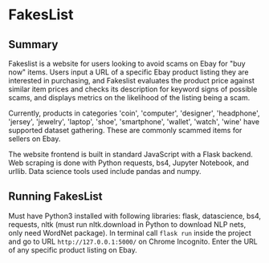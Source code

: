 # FakesList

## Summary
Fakeslist is a website for users looking to avoid scams on Ebay for "buy now" items. Users input a URL of a specific Ebay product listing they are interested in purchasing, and Fakeslist evaluates the product price against similar item prices and checks its description for keyword signs of possible scams, and displays metrics on the likelihood of the listing being a scam. 

Currently, products in categories 'coin', 'computer', 'designer', 'headphone', 'jersey', 'jewelry', 'laptop', 'shoe', 'smartphone', 'wallet', 'watch', 'wine' have supported dataset gathering. These are commonly scammed items for sellers on Ebay. 

The website frontend is built in standard JavaScript with a Flask backend. Web scraping is done with Python requests, bs4, Jupyter Notebook, and urllib. Data science tools used include pandas and numpy. 

## Running FakesList
Must have Python3 installed with following libraries: flask, datascience, bs4, requests, nltk (must run nltk.download in Python to download NLP nets, only need WordNet package). In terminal call `flask run` inside the project and go to URL `http://127.0.0.1:5000/` on Chrome Incognito. Enter the URL of any specific product listing on Ebay. 
